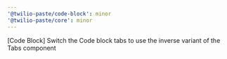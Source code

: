 ```yaml
---
'@twilio-paste/code-block': minor
'@twilio-paste/core': minor
---
```


[Code Block] Switch the Code block tabs to use the inverse variant of the Tabs component
